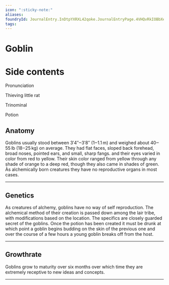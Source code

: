 ```yaml
---
icon: ":sticky-note:"
aliases: 
foundryId: JournalEntry.InDtpYXRXL42qoke.JournalEntryPage.4VHQvRkIOBbXeh9x
tags:
---
```


# Goblin

# Side contents
Pronunciation

Thieving little rat

Trinominal

Potion

## Anatomy

Goblins usually stood between 3′4″‒3′8″ (1‒1.1 m) and weighed about 40‒55 lb (18‒25 kg) on average. They had flat faces, sloped back forehead, broad noses, pointed ears, and small, sharp fangs. and their eyes varied in color from red to yellow. Their skin color ranged from yellow through any shade of orange to a deep red, though they also came in shades of green. Às alchemically born creatures they have no reproductive organs in most cases.

* * *

## Genetics

As creatures of alchemy, goblins have no way of self reproduction. The alchemical method of their creation is passed down among the lair tribe, with modifications based on the location. The specifics are closely guarded secret of the goblins. Once the potion has been created it must be drunk at which point a goblin begins budding on the skin of the previous one and over the course of a few hours a young goblin breaks off from the host.

* * *

## Growthrate

Goblins grow to maturity over six months over which time they are extremely receptive to new ideas and concepts.

* * *